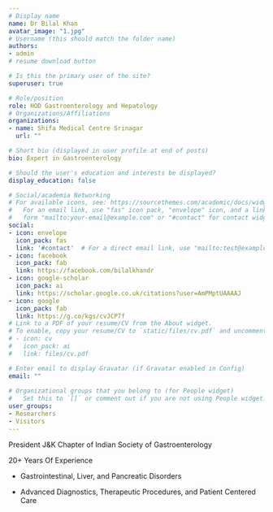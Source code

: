 ```yaml
---
# Display name
name: Dr Bilal Khan
avatar_image: "1.jpg"
# Username (this should match the folder name)
authors:
- admin
# resume download button

# Is this the primary user of the site?
superuser: true

# Role/position
role: HOD Gastroenterology and Hepatology
# Organizations/Affiliations
organizations:
- name: Shifa Medical Centre Srinagar
  url: ""

# Short bio (displayed in user profile at end of posts)
bio: Expert in Gastroenterology

# Should the user's education and interests be displayed?
display_education: false

# Social/academia Networking
# For available icons, see: https://sourcethemes.com/academic/docs/widgets/#icons
#   For an email link, use "fas" icon pack, "envelope" icon, and a link in the
#   form "mailto:your-email@example.com" or "#contact" for contact widget.
social:
- icon: envelope
  icon_pack: fas
  link: '#contact'  # For a direct email link, use "mailto:test@example.org".
- icon: facebook
  icon_pack: fab
  link: https://facebook.com/bilalkhandr
- icon: google-scholar
  icon_pack: ai
  link: https://scholar.google.co.uk/citations?user=AmPMptUAAAAJ
- icon: google
  icon_pack: fab
  link: https://g.co/kgs/cvJCP7f
# Link to a PDF of your resume/CV from the About widget.
# To enable, copy your resume/CV to `static/files/cv.pdf` and uncomment the lines below.  
# - icon: cv
#   icon_pack: ai
#   link: files/cv.pdf

# Enter email to display Gravatar (if Gravatar enabled in Config)
email: ""
  
# Organizational groups that you belong to (for People widget)
#   Set this to `[]` or comment out if you are not using People widget.  
user_groups:
- Researchers
- Visitors
---
```


President J&K Chapter of Indian Society of Gastroenterology 


20+ Years Of Experience
- Gastrointestinal, Liver, and Pancreatic Disorders

- Advanced Diagnostics, Therapeutic Procedures, and Patient Centered Care
